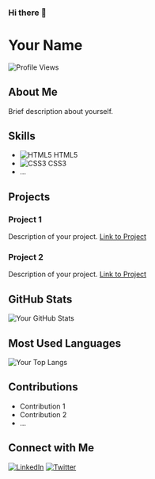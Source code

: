### Hi there 👋


# Your Name

![Profile Views](https://komarev.com/ghpvc/?username=your-username)

## About Me
Brief description about yourself.

## Skills
- ![HTML5](https://img.shields.io/badge/HTML5-E34F26?style=for-the-badge&logo=html5&logoColor=white) HTML5
- ![CSS3](https://img.shields.io/badge/CSS3-1572B6?style=for-the-badge&logo=css3&logoColor=white) CSS3
- ...

## Projects
### Project 1
Description of your project.
[Link to Project](https://github.com/your-username/project-1)

### Project 2
Description of your project.
[Link to Project](https://github.com/your-username/project-2)

## GitHub Stats
![Your GitHub Stats](https://github-readme-stats.vercel.app/api?username=your-username&show_icons=true)

## Most Used Languages
![Your Top Langs](https://github-readme-stats.vercel.app/api/top-langs/?username=your-username)

## Contributions
- Contribution 1
- Contribution 2
- ...

## Connect with Me
[![LinkedIn](https://img.shields.io/badge/LinkedIn-0077B5?style=for-the-badge&logo=linkedin&logoColor=white)](https://www.linkedin.com/in/your-username)
[![Twitter](https://img.shields.io/badge/Twitter-1DA1F2?style=for-the-badge&logo=twitter&logoColor=white)](https://twitter.com/your-username)


<!--
**ahmednasr1237/ahmednasr1237** is a ✨ _special_ ✨ repository because its `README.md` (this file) appears on your GitHub profile.

Here are some ideas to get you started:

- 🔭 I’m currently working on ...
- 🌱 I’m currently learning ...
- 👯 I’m looking to collaborate on ...
- 🤔 I’m looking for help with ...
- 💬 Ask me about ...
- 📫 How to reach me: ...
- 😄 Pronouns: ...
- ⚡ Fun fact: ...
-->
